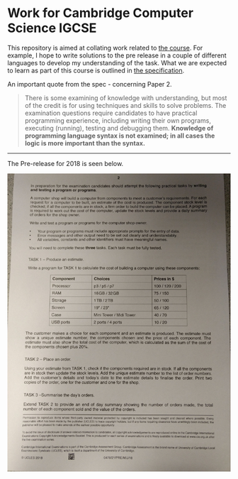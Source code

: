 # Work for Cambridge Computer Science IGCSE

This repository is aimed at collating work related to [the course](http://www.cambridgeinternational.org/programmes-and-qualifications/cambridge-igcse-computer-science-0478/).
For example, I hope to write solutions to the pre release in a couple of different languages to develop my understanding of the task.
What we are expected to learn as part of this course is outlined in [the specification](http://www.cambridgeinternational.org/images/203951-2017-2019-syllabus.pdf).

An important quote from the spec - concerning Paper 2.

>There is some examining of knowledge with understanding, but most of the credit is for using
techniques and skills to solve problems. The examination questions require candidates to have
practical programming experience, including writing their own programs, executing (running), testing
and debugging them. **Knowledge of programming language syntax is not examined; in all cases the
logic is more important than the syntax.**

---

The Pre-release for 2018 is seen below.

![pre release](pre_release.jpg)

